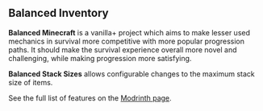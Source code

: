 ## Balanced Inventory
**Balanced Minecraft** is a vanilla+ project which aims to make lesser used mechanics in survival more competitive with more popular progression paths. It should make the survival experience overall more novel and challenging, while making progression more satisfying.

**Balanced Stack Sizes** allows configurable changes to the maximum stack size of items.

See the full list of features on the [Modrinth page](https://modrinth.com/project/balanced-stack-sizes).
